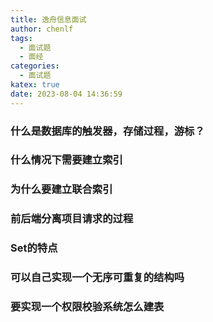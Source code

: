 ```yaml
---
title: 逸舟信息面试
author: chenlf
tags:
  - 面试题
  - 面经
categories:
  - 面试题
katex: true
date: 2023-08-04 14:36:59
---
```


### 什么是数据库的触发器，存储过程，游标？

### 什么情况下需要建立索引

### 为什么要建立联合索引

### 前后端分离项目请求的过程

### Set的特点

### 可以自己实现一个无序可重复的结构吗

### 要实现一个权限校验系统怎么建表

